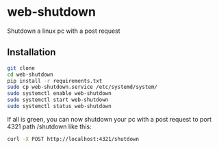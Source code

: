 # web-shutdown
Shutdown a linux pc with a post request

## Installation
```bash
git clone 
cd web-shutdown
pip install -r requirements.txt
sudo cp web-shutdown.service /etc/systemd/system/
sudo systemctl enable web-shutdown
sudo systemctl start web-shutdown
sudo systemctl status web-shutdown
```

If all is green, you can now shutdown your pc with a post request to port 4321 path /shutdown like this:
```bash
curl -X POST http://localhost:4321/shutdown
```
